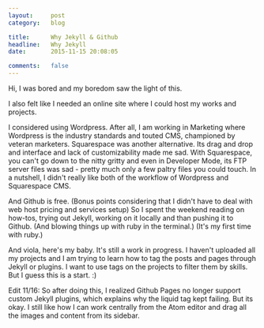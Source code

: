 ```yaml
---
layout:     post
category:   blog

title:      Why Jekyll & Github
headline:   Why Jekyll
date:       2015-11-15 20:08:05

comments:   false
---
```


Hi, I was bored and my boredom saw the light of this.

I also felt like I needed an online site where I could host my works and projects.

I considered using Wordpress. After all, I am working in Marketing where Wordpress is the industry standards and touted CMS, championed by veteran marketers. Squarespace was another alternative. Its drag and drop and interface and lack of customizability made me sad. With Squarespace, you can't go down to the nitty gritty and even in Developer Mode, its FTP server files was sad - pretty much only a few paltry files you could touch. In a nutshell, I didn't really like both of the workflow  of Wordpress and Squarespace CMS.

And Github is free. (Bonus points considering that I didn't have to deal with web host pricing and services setup) So I spent the weekend reading on how-tos, trying out Jekyll, working on it locally and than pushing it to Github. (And blowing things up with ruby in the terminal.) (It's my first time with ruby.)

And viola, here's my baby. It's still a work in progress. I haven't uploaded all my projects and I am trying to learn how to tag the posts and pages through Jekyll or plugins. I want to use tags on the projects to filter them by skills. But I guess this is a start. :)

Edit 11/16: So after doing this, I realized Github Pages no longer support custom Jekyll plugins, which explains why the liquid tag kept failing. But its okay. I still like how I can work centrally from the Atom editor and drag all the images and content from its sidebar.
